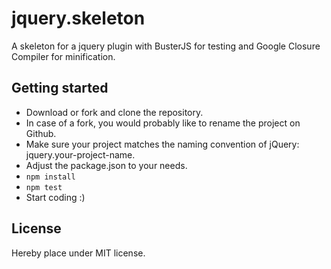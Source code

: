 jquery.skeleton
===============

A skeleton for a jquery plugin with BusterJS for testing and Google Closure Compiler for minification.

## Getting started

- Download or fork and clone the repository.
- In case of a fork, you would probably like to rename the project on Github.
- Make sure your project matches the naming convention of jQuery: jquery.your-project-name.
- Adjust the package.json to your needs.
- `npm install`
- `npm test`
- Start coding :)

## License

Hereby place under MIT license.
